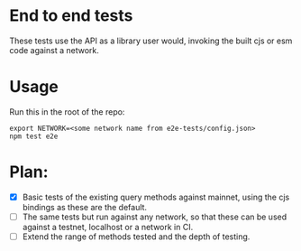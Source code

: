 # End to end tests

These tests use the API as a library user would, invoking the built cjs or esm code against a network.

# Usage

Run this in the root of the repo:

```
export NETWORK=<some network name from e2e-tests/config.json>
npm test e2e
```

# Plan:

- [x] Basic tests of the existing query methods against mainnet, using the cjs bindings as these are the default.
- [ ] The same tests but run against any network, so that these can be used against a testnet, localhost or a network in CI.
- [ ] Extend the range of methods tested and the depth of testing.
